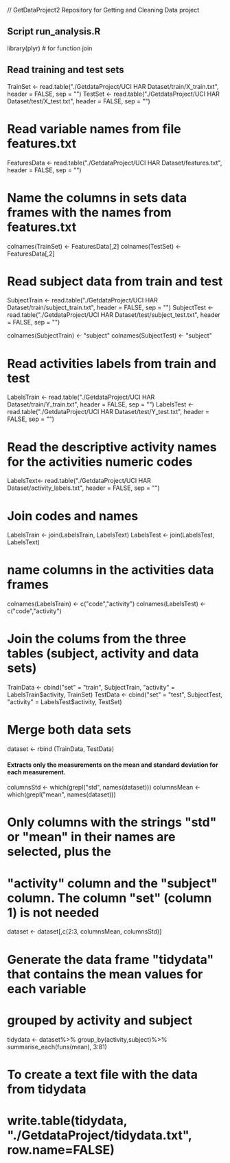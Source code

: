// GetDataProject2
Repository for Getting and Cleaning Data project
## Script run_analysis.R
library(plyr) # for function join
        
## Read training and test sets          
TrainSet <- read.table("./GetdataProject/UCI HAR Dataset/train/X_train.txt", header = FALSE, sep = "")
TestSet <- read.table("./GetdataProject/UCI HAR Dataset/test/X_test.txt", header = FALSE, sep = "")

# Read variable names from file features.txt
FeaturesData <- read.table("./GetdataProject/UCI HAR Dataset/features.txt", header = FALSE, sep = "")

# Name the columns in sets data frames with the names from features.txt                           
colnames(TrainSet) <- FeaturesData[,2]
colnames(TestSet) <- FeaturesData[,2]

# Read subject data from train and test
SubjectTrain <- read.table("./GetdataProject/UCI HAR Dataset/train/subject_train.txt", header = FALSE, sep = "")
SubjectTest <- read.table("./GetdataProject/UCI HAR Dataset/test/subject_test.txt", header = FALSE, sep = "")

colnames(SubjectTrain) <- "subject"
colnames(SubjectTest) <- "subject"

# Read activities labels from train and test
LabelsTrain <- read.table("./GetdataProject/UCI HAR Dataset/train/Y_train.txt", header = FALSE, sep = "")
LabelsTest <- read.table("./GetdataProject/UCI HAR Dataset/test/Y_test.txt", header = FALSE, sep = "")

# Read the descriptive activity names for the activities numeric codes
LabelsText<- read.table("./GetdataProject/UCI HAR Dataset/activity_labels.txt", header = FALSE, sep = "")

# Join codes and names
LabelsTrain <- join(LabelsTrain, LabelsText)
LabelsTest <- join(LabelsTest, LabelsText)

# name columns in the activities data frames
colnames(LabelsTrain) <- c("code","activity")
colnames(LabelsTest) <- c("code","activity")

# Join the colums from the three tables (subject, activity and data sets)
TrainData <- cbind("set" = "train", SubjectTrain, "activity" = LabelsTrain$activity, TrainSet)
TestData <- cbind("set" = "test", SubjectTest, "activity" = LabelsTest$activity, TestSet)

# Merge both data sets
dataset <- rbind (TrainData, TestData)

#### Extracts only the measurements on the mean and standard deviation for each measurement. 

columnsStd <- which(grepl("std", names(dataset)))
columnsMean <- which(grepl("mean", names(dataset)))

# Only columns with the strings "std" or "mean" in their names are selected, plus the 
# "activity" column and the "subject" column. The column "set" (column 1) is not needed
dataset <- dataset[,c(2:3, columnsMean, columnsStd)]

# Generate the data frame "tidydata" that contains the mean values for each variable 
# grouped by activity and subject
tidydata <- dataset%>%
        group_by(activity,subject)%>% 
        summarise_each(funs(mean), 3:81)

# To create a text file with the data from tidydata
# write.table(tidydata, "./GetdataProject/tidydata.txt", row.name=FALSE)
